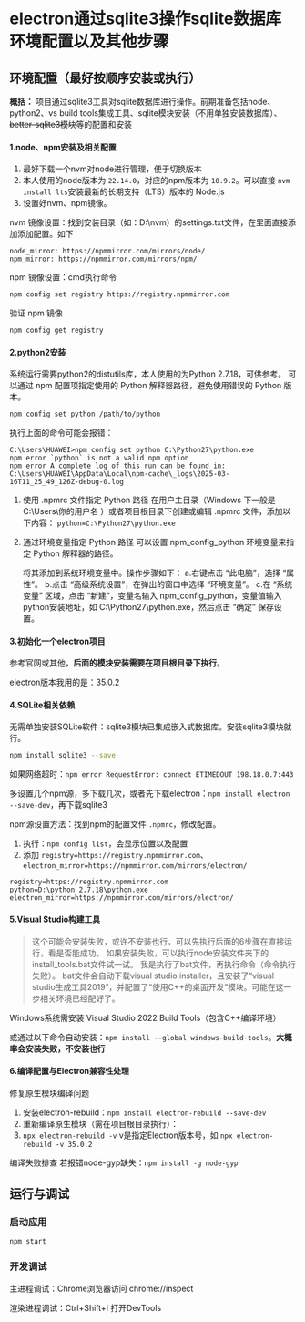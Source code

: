 # electron通过sqlite3操作sqlite数据库环境配置以及其他步骤

## 环境配置（最好按顺序安装或执行）

**概括：** 项目通过sqlite3工具对sqlite数据库进行操作。前期准备包括node、python2、vs build tools集成工具、sqlite模块安装（不用单独安装数据库）、~~better-sqlite3模块~~等的配置和安装

#### 1.node、npm安装及相关配置

1. 最好下载一个nvm对node进行管理，便于切换版本
2. 本人使用的node版本为 `22.14.0`，对应的npm版本为 `10.9.2`。可以直接 `nvm install lts`安装最新的长期支持（LTS）版本的 Node.js
3. 设置好nvm、npm镜像。

nvm 镜像设置：找到安装目录（如：D:\nvm）的settings.txt文件，在里面直接添加添加配置。如下

```text
node_mirror: https://npmmirror.com/mirrors/node/
npm_mirror: https://npmmirror.com/mirrors/npm/
```

npm 镜像设置：cmd执行命令

```bash
npm config set registry https://registry.npmmirror.com
```

验证 npm 镜像

```bash
npm config get registry
```

#### 2.python2安装

系统运行需要python2的distutils库，本人使用的为Python 2.7.18，可供参考。
可以通过 npm 配置项指定使用的 Python 解释器路径，避免使用错误的 Python 版本。

```bash
npm config set python /path/to/python
```

执行上面的命令可能会报错：

```text
C:\Users\HUAWEI>npm config set python C:\Python27\python.exe
npm error `python` is not a valid npm option
npm error A complete log of this run can be found in: C:\Users\HUAWEI\AppData\Local\npm-cache\_logs\2025-03-16T11_25_49_126Z-debug-0.log
```

1. 使用 .npmrc 文件指定 Python 路径
   在用户主目录（Windows 下一般是 C:\Users\你的用户名 ）或者项目根目录下创建或编辑 .npmrc 文件，添加以下内容：
   `python=C:\Python27\python.exe`
2. 通过环境变量指定 Python 路径
   可以设置 npm_config_python 环境变量来指定 Python 解释器的路径。

   将其添加到系统环境变量中。操作步骤如下：
   a.右键点击 “此电脑”，选择 “属性”。
   b.点击 “高级系统设置”，在弹出的窗口中选择 “环境变量”。
   c.在 “系统变量” 区域，点击 “新建”，变量名输入 npm_config_python，变量值输入python安装地址，如 C:\Python27\python.exe，然后点击 “确定” 保存设置。

#### 3.初始化一个electron项目

参考官网或其他，**后面的模块安装需要在项目根目录下执行**。

electron版本我用的是：35.0.2

#### 4.SQLite相关依赖

无需单独安装SQLite软件‌：sqlite3模块已集成嵌入式数据库。安装sqlite3模块就行。

```bash
npm install sqlite3 --save
```

如果网络超时：`npm error RequestError: connect ETIMEDOUT 198.18.0.7:443`

多设置几个npm源，多下载几次，或者先下载electron：`npm install electron --save-dev`，再下载sqlite3

npm源设置方法：找到npm的配置文件 `.npmrc`，修改配置。

1. 执行：`npm config list`，会显示位置以及配置
2. 添加 `registry=https://registry.npmmirror.com`、`electron_mirror=https://npmmirror.com/mirrors/electron/`

```text
registry=https://registry.npmmirror.com
python=D:\python 2.7.18\python.exe
electron_mirror=https://npmmirror.com/mirrors/electron/
```

#### 5.Visual Studio构建工具

> 这个可能会安装失败，或许不安装也行，可以先执行后面的6步骤在直接运行，看是否能成功。
> 如果安装失败，可以执行node安装文件夹下的install_tools.bat文件试一试。
> 我是执行了bat文件，再执行命令（命令执行失败）。
> bat文件会自动下载visual studio installer，且安装了“visual studio生成工具2019”，并配置了“使用C++的桌面开发”模块。可能在这一步相关环境已经配好了。

Windows系统需安装 ‌Visual Studio 2022 Build Tools‌（包含C++编译环境）‌

或通过以下命令自动安装：`npm install --global windows-build-tools`。**大概率会安装失败，不安装也行**

#### 6.编译配置与Electron兼容性处理

修复原生模块编译问题

1. 安装electron-rebuild：`npm install electron-rebuild --save-dev`
2. 重新编译原生模块（需在项目根目录执行）：
3. `npx electron-rebuild -v`  v是指定Electron版本号，如 `npx electron-rebuild -v 35.0.2`

‌编译失败排查‌
若报错node-gyp缺失：`npm install -g node-gyp`

## 运行与调试

### 启动应用

```bash
npm start
```

### 开发调试

主进程调试：Chrome浏览器访问 chrome://inspect

渲染进程调试：Ctrl+Shift+I 打开DevTools
